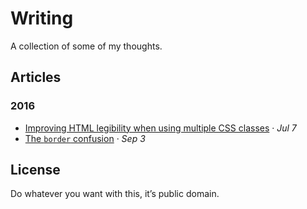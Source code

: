 # Writing

A collection of some of my thoughts.

## Articles

### 2016

- [Improving HTML legibility when using multiple CSS classes](articles/2016-07-07__improving-html-legibility-when-using-multiple-css-classes.md)
  · *Jul 7*
- [The `border` confusion](articles/2016-09-03__the-border-confusion.md)
  · *Sep 3*

## License

Do whatever you want with this, it’s public domain.

